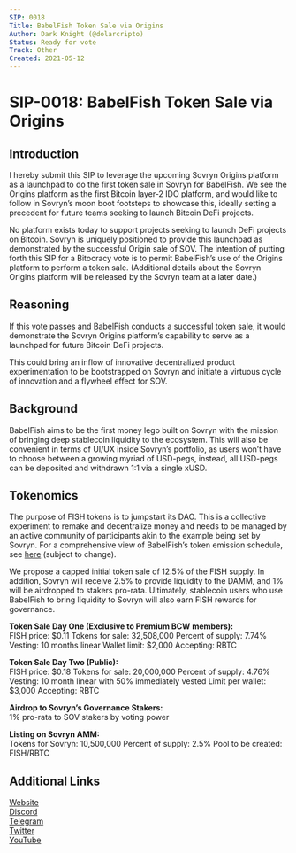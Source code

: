 ```yaml
---
SIP: 0018
Title: BabelFish Token Sale via Origins
Author: Dark Knight (@dolarcripto)
Status: Ready for vote
Track: Other
Created: 2021-05-12
---
```


# SIP-0018: BabelFish Token Sale via Origins

## Introduction
I hereby submit this SIP to leverage the upcoming Sovryn Origins platform as a launchpad to do the first token sale in Sovryn for BabelFish. We see the Origins platform as the first Bitcoin layer-2 IDO platform, and would like to follow in Sovryn’s moon boot footsteps to showcase this, ideally setting a precedent for future teams seeking to launch Bitcoin DeFi projects.

No platform exists today to support projects seeking to launch DeFi projects on Bitcoin. Sovryn is uniquely positioned to provide this launchpad as demonstrated by the successful Origin sale of SOV. The intention of putting forth this SIP for a Bitocracy vote is to permit BabelFish’s use of the Origins platform to perform a token sale. (Additional details about the Sovryn Origins platform will be released by the Sovryn team at a later date.)

## Reasoning
If this vote passes and BabelFish conducts a successful token sale, it would demonstrate the Sovryn Origins platform’s capability to serve as a launchpad for future Bitcoin DeFi projects.

This could bring an inflow of innovative decentralized product experimentation to be bootstrapped on Sovryn and initiate a virtuous cycle of innovation and a flywheel effect for SOV.

## Background
BabelFish aims to be the first money lego built on Sovryn with the mission of bringing deep stablecoin liquidity to the ecosystem. This will also be convenient in terms of UI/UX inside Sovryn’s portfolio, as users won’t have to choose between a growing myriad of USD-pegs, instead, all USD-pegs can be deposited and withdrawn 1:1 via a single xUSD.

## Tokenomics
The purpose of FISH tokens is to jumpstart its DAO. This is a collective experiment to remake and decentralize money and needs to be managed by an active community of participants akin to the example being set by Sovryn. For a comprehensive view of BabelFish’s token emission schedule, see [here](https://docs.google.com/spreadsheets/d/e/2PACX-1vRZbD-I55OHCUQz0iCEcxt0k9b7tGqvmfSNmCdqDzHbnlAb0PwvIi54JwoBgXkEXDaApUm6eGzeblAZ/pubhtml?gid=1815174735&single=true) (subject to change).

We propose a capped initial token sale of 12.5% of the FISH supply. In addition, Sovryn will receive 2.5% to provide liquidity to the DAMM, and 1% will be airdropped to stakers pro-rata. Ultimately, stablecoin users who use BabelFish to bring liquidity to Sovryn will also earn FISH rewards for governance.

**Token Sale Day One (Exclusive to Premium BCW members):**  
FISH price: $0.11
Tokens for sale: 32,508,000
Percent of supply: 7.74%
Vesting: 10 months linear
Wallet limit: $2,000
Accepting: RBTC

**Token Sale Day Two (Public):**  
FISH price: $0.18
Tokens for sale: 20,000,000
Percent of supply: 4.76%
Vesting: 10 month linear with 50% immediately vested
Limit per wallet: $3,000
Accepting: RBTC

**Airdrop to Sovryn’s Governance Stakers:**  
1% pro-rata to SOV stakers by voting power

**Listing on Sovryn AMM:**  
Tokens for Sovryn: 10,500,000
Percent of supply: 2.5%
Pool to be created: FISH/RBTC

## Additional Links
[Website](http://www.babelfish.money/)  
[Discord](https://discord.gg/WF6HhNnmHj)   
[Telegram](https://t.me/BabelFishTalk)  
[Twitter](https://twitter.com/babelfishmoney)  
[YouTube](https://www.youtube.com/channel/UCU5PVTalLc0MYV6IRUmZg4w)  
